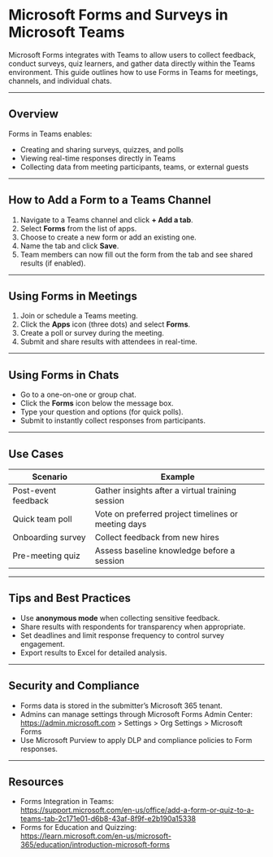 # Microsoft Forms and Surveys in Microsoft Teams

Microsoft Forms integrates with Teams to allow users to collect feedback, conduct surveys, quiz learners, and gather data directly within the Teams environment. This guide outlines how to use Forms in Teams for meetings, channels, and individual chats.

---

## Overview

Forms in Teams enables:

- Creating and sharing surveys, quizzes, and polls
- Viewing real-time responses directly in Teams
- Collecting data from meeting participants, teams, or external guests

---

## How to Add a Form to a Teams Channel

1. Navigate to a Teams channel and click **+ Add a tab**.
2. Select **Forms** from the list of apps.
3. Choose to create a new form or add an existing one.
4. Name the tab and click **Save**.
5. Team members can now fill out the form from the tab and see shared results (if enabled).

---

## Using Forms in Meetings

1. Join or schedule a Teams meeting.
2. Click the **Apps** icon (three dots) and select **Forms**.
3. Create a poll or survey during the meeting.
4. Submit and share results with attendees in real-time.

---

## Using Forms in Chats

- Go to a one-on-one or group chat.
- Click the **Forms** icon below the message box.
- Type your question and options (for quick polls).
- Submit to instantly collect responses from participants.

---

## Use Cases

| Scenario                        | Example                                           |
|----------------------------------|---------------------------------------------------|
| Post-event feedback              | Gather insights after a virtual training session  |
| Quick team poll                  | Vote on preferred project timelines or meeting days |
| Onboarding survey                | Collect feedback from new hires                   |
| Pre-meeting quiz                 | Assess baseline knowledge before a session        |

---

## Tips and Best Practices

- Use **anonymous mode** when collecting sensitive feedback.
- Share results with respondents for transparency when appropriate.
- Set deadlines and limit response frequency to control survey engagement.
- Export results to Excel for detailed analysis.

---

## Security and Compliance

- Forms data is stored in the submitter’s Microsoft 365 tenant.
- Admins can manage settings through Microsoft Forms Admin Center:
  https://admin.microsoft.com > Settings > Org Settings > Microsoft Forms
- Use Microsoft Purview to apply DLP and compliance policies to Form responses.

---

## Resources

- Forms Integration in Teams:  
  https://support.microsoft.com/en-us/office/add-a-form-or-quiz-to-a-teams-tab-2c171e01-d6b8-43af-8f9f-e2b190a15338
- Forms for Education and Quizzing:  
  https://learn.microsoft.com/en-us/microsoft-365/education/introduction-microsoft-forms